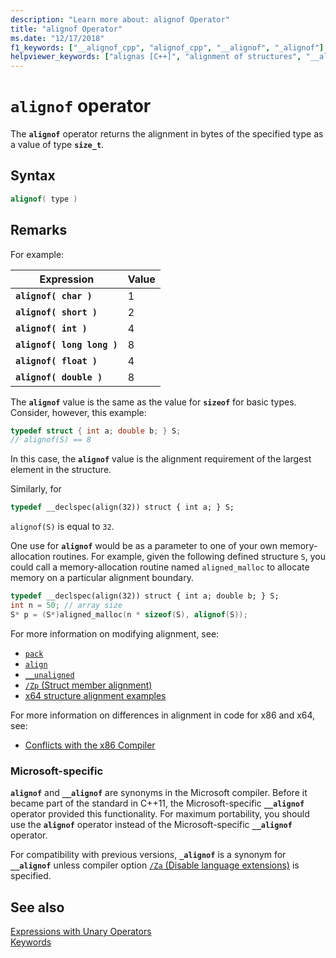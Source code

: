 ```yaml
---
description: "Learn more about: alignof Operator"
title: "alignof Operator"
ms.date: "12/17/2018"
f1_keywords: ["__alignof_cpp", "alignof_cpp", "__alignof", "_alignof"]
helpviewer_keywords: ["alignas [C++]", "alignment of structures", "__alignof keyword [C++]", "alignof [C++]", "types [C++], alignment requirements"]
---
```

# `alignof` operator

The **`alignof`** operator returns the alignment in bytes of the specified type as a value of type **`size_t`**.

## Syntax

```cpp
alignof( type )
```

## Remarks

For example:

| Expression | Value |
|--|--|
| **`alignof( char )`** | 1 |
| **`alignof( short )`** | 2 |
| **`alignof( int )`** | 4 |
| **`alignof( long long )`** | 8 |
| **`alignof( float )`** | 4 |
| **`alignof( double )`** | 8 |

The **`alignof`** value is the same as the value for **`sizeof`** for basic types. Consider, however, this example:

```cpp
typedef struct { int a; double b; } S;
// alignof(S) == 8
```

In this case, the **`alignof`** value is the alignment requirement of the largest element in the structure.

Similarly, for

```cpp
typedef __declspec(align(32)) struct { int a; } S;
```

`alignof(S)` is equal to `32`.

One use for **`alignof`** would be as a parameter to one of your own memory-allocation routines. For example, given the following defined structure `S`, you could call a memory-allocation routine named `aligned_malloc` to allocate memory on a particular alignment boundary.

```cpp
typedef __declspec(align(32)) struct { int a; double b; } S;
int n = 50; // array size
S* p = (S*)aligned_malloc(n * sizeof(S), alignof(S));
```

For more information on modifying alignment, see:

- [`pack`](../preprocessor/pack.md)
- [`align`](../cpp/align-cpp.md)
- [`__unaligned`](../cpp/unaligned.md)
- [`/Zp` (Struct member alignment)](../build/reference/zp-struct-member-alignment.md)
- [x64 structure alignment examples](../build/x64-software-conventions.md#x64-structure-alignment-examples)

For more information on differences in alignment in code for x86 and x64, see:

- [Conflicts with the x86 Compiler](../build/x64-software-conventions.md#conflicts-with-the-x86-compiler)

### Microsoft-specific

**`alignof`** and **`__alignof`** are synonyms in the Microsoft compiler. Before it became part of the standard in C++11, the Microsoft-specific **`__alignof`** operator provided this functionality. For maximum portability, you should use the **`alignof`** operator instead of the Microsoft-specific **`__alignof`** operator.

For compatibility with previous versions, **`_alignof`** is a synonym for **`__alignof`** unless compiler option [`/Za` \(Disable language extensions)](../build/reference/za-ze-disable-language-extensions.md) is specified.

## See also

[Expressions with Unary Operators](../cpp/expressions-with-unary-operators.md)\
[Keywords](../cpp/keywords-cpp.md)
